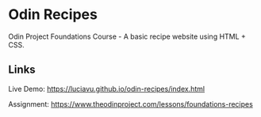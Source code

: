 # Odin Recipes
Odin Project Foundations Course - A basic recipe website using HTML + CSS.

## Links
Live Demo: https://luciavu.github.io/odin-recipes/index.html

Assignment: https://www.theodinproject.com/lessons/foundations-recipes
